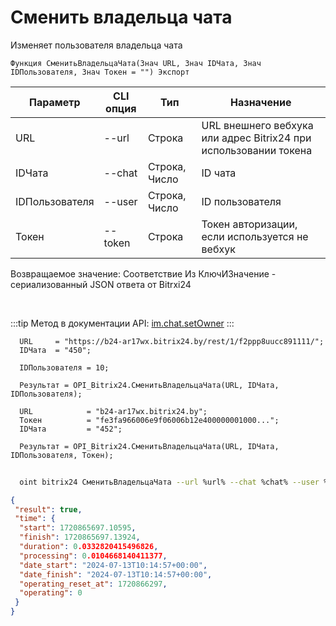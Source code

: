 ﻿---
sidebar_position: 10
---

# Сменить владельца чата
 Изменяет пользователя владельца чата



`Функция СменитьВладельцаЧата(Знач URL, Знач IDЧата, Знач IDПользователя, Знач Токен = "") Экспорт`

  | Параметр | CLI опция | Тип | Назначение |
  |-|-|-|-|
  | URL | --url | Строка | URL внешнего вебхука или адрес Bitrix24 при использовании токена |
  | IDЧата | --chat | Строка, Число | ID чата |
  | IDПользователя | --user | Строка, Число | ID пользователя |
  | Токен | --token | Строка | Токен авторизации, если используется не вебхук |

  
  Возвращаемое значение:   Соответствие Из КлючИЗначение - сериализованный JSON ответа от Bitrxi24

<br/>

:::tip
Метод в документации API: [im.chat.setOwner](https://dev.1c-bitrix.ru/learning/course/?COURSE_ID=93&LESSON_ID=12111)
:::
<br/>


```bsl title="Пример кода"
  URL     = "https://b24-ar17wx.bitrix24.by/rest/1/f2ppp8uucc891111/";
  IDЧата  = "450";
  
  IDПользователя = 10;
  
  Результат = OPI_Bitrix24.СменитьВладельцаЧата(URL, IDЧата, IDПользователя);
  
  URL            = "b24-ar17wx.bitrix24.by";
  Токен          = "fe3fa966006e9f06006b12e400000001000...";
  IDЧата         = "452";
  
  Результат = OPI_Bitrix24.СменитьВладельцаЧата(URL, IDЧата, IDПользователя, Токен);
```
	


```sh title="Пример команды CLI"
    
  oint bitrix24 СменитьВладельцаЧата --url %url% --chat %chat% --user %user% --token %token%

```

```json title="Результат"
{
 "result": true,
 "time": {
  "start": 1720865697.10595,
  "finish": 1720865697.13924,
  "duration": 0.0332820415496826,
  "processing": 0.0104668140411377,
  "date_start": "2024-07-13T10:14:57+00:00",
  "date_finish": "2024-07-13T10:14:57+00:00",
  "operating_reset_at": 1720866297,
  "operating": 0
 }
}
```
